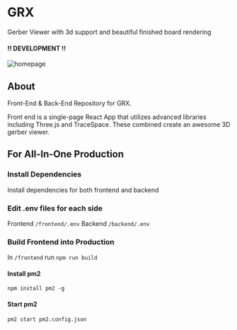 # GRX

Gerber Viewer with 3d support and beautiful finished board rendering

#### !! DEVELOPMENT !!

![homepage](/frontend/public/GIFs/full.gif)

## About

Front-End & Back-End Repository for GRX.

Front end is a single-page React App that utilizes advanced libraries including Three.js and TraceSpace. These combined create an awesome 3D gerber viewer.

## For All-In-One Production

### Install Dependencies

Install dependencies for both frontend and backend

### Edit .env files for each side

Frontend `/frontend/.env`
Backend `/backend/.env`

### Build Frontend into Production

In `/frontend` run `npm run build`

#### Install pm2

```
npm install pm2 -g
```

#### Start pm2

```
pm2 start pm2.config.json
```
